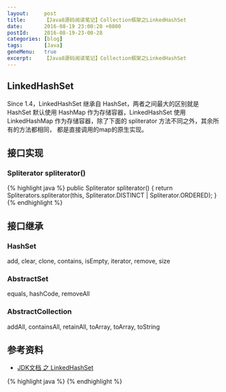 ```yaml
---
layout:     post
title:      【Java8源码阅读笔记】Collection框架之LinkedHashSet
date:       2016-08-19 23:00:28 +0800
postId:     2016-08-19-23-00-28
categories: [blog]
tags:       [Java]
geneMenu:   true
excerpt:    【Java8源码阅读笔记】Collection框架之LinkedHashSet
---
```


## LinkedHashSet
Since 1.4，LinkedHashSet 继承自 HashSet，两者之间最大的区别就是
HashSet 默认使用 HashMap 作为存储容器，LinkedHashSet 使用 LinkedHashMap
作为存储容器，除了下面的 spliterator 方法不同之外，其余所有的方法都相同，
都是直接调用的map的原生实现。

## 接口实现

### Spliterator<E> spliterator()
{% highlight java %}
public Spliterator<E> spliterator() {
    return Spliterators.spliterator(this, Spliterator.DISTINCT | Spliterator.ORDERED);
}
{% endhighlight %}

## 接口继承

### HashSet
add, clear, clone, contains, isEmpty, iterator, remove, size

### AbstractSet
equals, hashCode, removeAll

### AbstractCollection
addAll, containsAll, retainAll, toArray, toArray, toString

## 参考资料

* [JDK文档 之 LinkedHashSet](https://docs.oracle.com/javase/8/docs/api/java/util/LinkedHashSet.html)

{% highlight java %}
{% endhighlight %}
